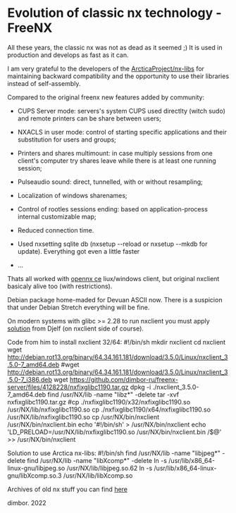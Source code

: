 # Evolution of classic nx technology - FreeNX

All these years, the classic nx was not as dead as it seemed ;)
It is used in production and develops as fast as it can.

I am very grateful to the developers of the [ArcticaProject/nx-libs](https://github.com/ArcticaProject/nx-libs) for maintaining backward
compatibility and the opportunity to use their libraries instead
of self-assembly.

Compared to the original freenx new features added by community:

- CUPS Server mode: servers's system CUPS used directlty (witch sudo)
and remote printers can be share between users;

- NXACLS in user mode: control of starting specific applications and
their substitution for users and groups;

- Printers and shares multimount: in case multiply sessions from one
client's computer try shares leave while there is at least one running
session;

- Pulseaudio sound: direct, tunnelled, with or without resampling;

- Localization of windows sharenames;

- Control of rootles sessions ending: based on application-process
internal customizable map;

- Reduced connection time.

- Used nxsetting sqlite db (nxsetup --reload or nxsetup --mkdb for update).
Everything got even a little faster

- ...

Thats all worked with [opennx ce](https://github.com/dimbor-ru/opennx) liux/windows client, but original nxclient
basicaly alive too (with restrictions).

Debian package home-maded for Devuan ASCII now. There is a suspicion that
under Debian Stretch everything will be fine.

On modern systems with glibc >= 2.28 to run nxclient you must apply [solution](https://github.com/dimbor-ru/freenx-server/issues/5#issuecomment-579694048)
from Djelf (on nxclient side of course).

Code from him to install nxclient 32/64:
#!/bin/sh
mkdir nxclient
cd nxclient
wget http://debian.rot13.org/binary/64.34.161.181/download/3.5.0/Linux/nxclient_3.5.0-7_amd64.deb
#wget http://debian.rot13.org/binary/64.34.161.181/download/3.5.0/Linux/nxclient_3.5.0-7_i386.deb
wget https://github.com/dimbor-ru/freenx-server/files/4128228/nxfixglibc1190.tar.gz
dpkg -i ./nxclient_3.5.0-7_amd64.deb
find /usr/NX/lib -name "libz*" -delete
tar -xvf nxfixglibc1190.tar.gz
#cp ./nxfixglibc1190/x32/nxfixglibc1190.so /usr/NX/lib/nxfixglibc1190.so
cp ./nxfixglibc1190/x64/nxfixglibc1190.so /usr/NX/lib/nxfixglibc1190.so
cp /usr/NX/bin/nxclient /usr/NX/bin/nxclient.bin
echo '#!/bin/sh' > /usr/NX/bin/nxclient
echo 'LD_PRELOAD=/usr/NX/lib/nxfixglibc1190.so /usr/NX/bin/nxclient.bin /$@' >> /usr/NX/bin/nxclient

Solution to use Arctica nx-libs:
#!/bin/sh
find /usr/NX/lib -name "libjpeg*" -delete
find /usr/NX/lib -name "libXcomp*" -delete
ln -s /usr/lib/x86_64-linux-gnu/libjpeg.so /usr/NX/lib/libjpeg.so.62
ln -s /usr/lib/x86_64-linux-gnu/libXcomp.so.3 /usr/NX/lib/libXcomp.so

Archives of old nx stuff you can find [here](http://ftp.disconnected-by-peer.at/NX/)

dimbor. 2022
